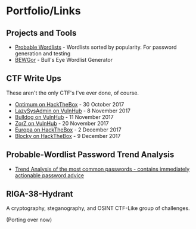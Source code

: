 # Portfolio/Links


## Projects and Tools

* [Probable Wordlists](https://github.com/berzerk0/Probable-Wordlists) - Wordlists sorted by popularity. For password generation and testing
* [BEWGor](https://github.com/berzerk0/BEWGor) - Bull's Eye Wordlist Generator



## CTF Write Ups

These aren't the only CTF's I've ever done, of course.


* [Optimum on HackTheBox](https://gist.github.com/berzerk0/78e6af81c33e3bd5988de2adf8529e4e) - 30 October 2017
* [LazySysAdmin on VulnHub](https://gist.github.com/berzerk0/9cb251f87817077690a1d84a23d9a2c1) - 8  November 2017
* [Bulldog on VulnHub](https://gist.github.com/berzerk0/dd477837e5f07b05133bb21db8d51758) - 11 November 2017
* [ZorZ on VulnHub](https://gist.github.com/berzerk0/cae0b229c7f70ecb15310bf0ff42d3d7) - 20 November 2017
* [Europa on HackTheBox](https://gist.github.com/berzerk0/6733d4c0d965a754a13d2ab18848472e) - 2 December 2017
* [Blocky on HackTheBox](https://gist.github.com/berzerk0/1a6270d3cacf30c3b5cff82c7f53bf4c) - 9 December 2017



## Probable-Wordlist Password Trend Analysis

* [Trend Analysis of the most common passwords - contains immediately actionable password advice](https://github.com/berzerk0/Probable-Wordlists/blob/master/Trend-Analysis.md) 


## RIGA-38-Hydrant

A cryptography, steganography, and OSINT CTF-Like group of challenges.

(Porting over now)



